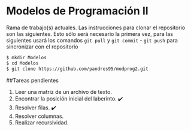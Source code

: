 # Modelos de Programación II

Rama de trabajo(s) actuales. Las instrucciones para clonar el repositorio son las siguientes. Esto sólo será necesario la primera vez, para las siguientes usará los comandos `git pull` y `git commit` - `git push` para sincronizar con el repositorio

```bash
$ mkdir Modelos
$ cd Modelos
$ git clone https://github.com/pandres95/modprog2.git
```

##Tareas pendientes

1. Leer una matriz de un archivo de texto.
2. Encontrar la posición inicial del laberinto. :heavy_check_mark:
3. Resolver filas. :heavy_check_mark:
4. Resolver columnas.
5. Realizar recursividad.
